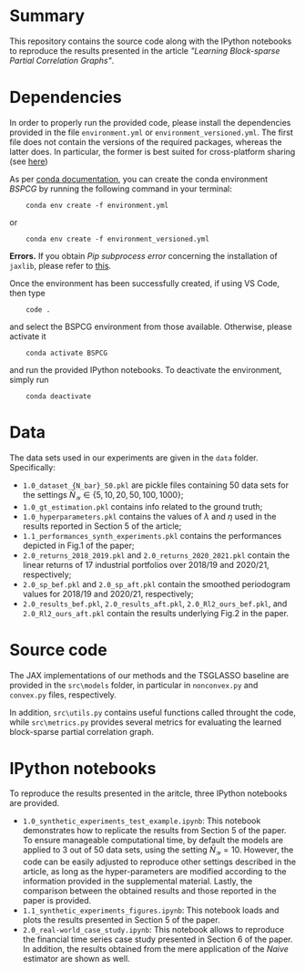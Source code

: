 # Summary

This repository contains the source code along with the IPython notebooks to reproduce the results presented in the article _"Learning Block-sparse Partial Correlation Graphs"_.

# Dependencies
In order to properly run the provided code, please install the dependencies provided in the file `environment.yml` or `environment_versioned.yml`. The first file does not contain the versions of the required packages, whereas the latter does.
In particular, the former is best suited for cross-platform sharing (see [here](https://conda.io/projects/conda/en/latest/user-guide/tasks/manage-environments.html#sharing-an-environment))

As per [conda documentation](https://conda.io/projects/conda/en/latest/user-guide/tasks/manage-environments.html#creating-an-environment-from-an-environment-yml-file), you can create the conda environment _BSPCG_ by running the following command in your terminal:
```shell
    conda env create -f environment.yml
```
or 
```shell
    conda env create -f environment_versioned.yml
```

__Errors.__
If you obtain _Pip subprocess error_ concerning the installation of `jaxlib`, please refer to [this](https://github.com/google/jax#installation).

Once the environment has been successfully created, if using VS Code, then type
```shell
    code .
```
and select the BSPCG environment from those available.
Otherwise, please activate it
```shell
    conda activate BSPCG
```
and run the provided IPython notebooks.
To deactivate the environment, simply run 
```shell
    conda deactivate
```

# Data
The data sets used in our experiments are given in the `data` folder.
Specifically:
* `1.0_dataset_{N_bar}_50.pkl` are pickle files containing 50 data sets for the settings $\bar{N}_{\mathcal{Y}} \in \{5,10,20,50,100,1000\}$;
* `1.0_gt_estimation.pkl` contains info related to the ground truth;
* `1.0_hyperparameters.pkl` contains the values of $\lambda$ and $\eta$ used in the results reported in Section 5 of the article;
* `1.1_performances_synth_experiments.pkl` contains the performances depicted in Fig.1 of the paper;
* `2.0_returns_2018_2019.pkl` and `2.0_returns_2020_2021.pkl` contain the linear returns of 17 industrial portfolios over 2018/19 and 2020/21, respectively;
* `2.0_sp_bef.pkl` and `2.0_sp_aft.pkl` contain the smoothed periodogram values for 2018/19 and 2020/21, respectively;
* `2.0_results_bef.pkl`, `2.0_results_aft.pkl`, `2.0_Rl2_ours_bef.pkl`, and `2.0_Rl2_ours_aft.pkl` contain the results underlying Fig.2 in the paper.

# Source code
The JAX implementations of our methods and the TSGLASSO baseline are provided in the `src\models` folder, in particular in `nonconvex.py` and `convex.py` files, respectively.

In addition, `src\utils.py` contains useful functions called throught the code, while `src\metrics.py` provides several metrics for evaluating the learned block-sparse partial correlation graph.

# IPython notebooks
To reproduce the results presented in the aritcle, three IPython notebooks are provided.

* `1.0_synthetic_experiments_test_example.ipynb`: This notebook demonstrates how to replicate the results from Section 5 of the paper. To ensure manageable computational time, by default the models are applied to $3$ out of $50$ data sets, using the setting $\bar{N}_{\mathcal{Y}}=10$. However, the code can be easily adjusted to reproduce other settings described in the article, as long as the hyper-parameters are modified according to the information provided in the supplemental material. Lastly, the comparison between the obtained results and those reported in the paper is provided.
* `1.1_synthetic_experiments_figures.ipynb`: This notebook loads and plots the results presented in Section 5 of the paper.
* `2.0_real-world_case_study.ipynb`: This notebook allows to reproduce the financial time series case study presented in Section 6 of the paper.
In addition, the results obtained from the mere application of the _Naive_ estimator are shown as well.